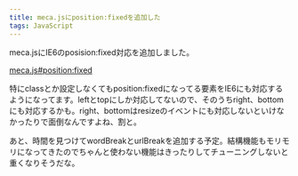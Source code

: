 ```yaml
---
title: meca.jsにposition:fixedを追加した
tags: JavaScript
---
```


meca.jsにIE6のposision:fixed対応を追加しました。

[meca.js#position:fixed](/meca/#positionFixed)

特にclassとか設定しなくてもposition:fixedになってる要素をIE6にも対応するようになってます。leftとtopにしか対応してないので、そのうちright、bottomにも対応するかも。right、bottomはresizeのイベントにも対応しないといけなかったりで面倒なんですよね、割と。

あと、時間を見つけてwordBreakとurlBreakを追加する予定。結構機能もモリモリになってきたのでちゃんと使わない機能はきったりしてチューニングしないと重くなりそうだな。
